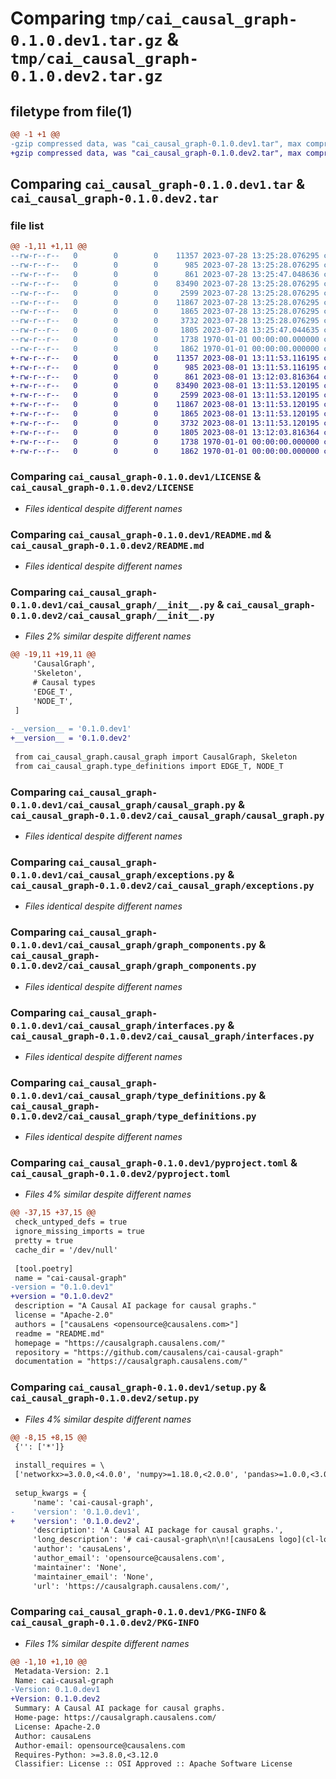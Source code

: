 # Comparing `tmp/cai_causal_graph-0.1.0.dev1.tar.gz` & `tmp/cai_causal_graph-0.1.0.dev2.tar.gz`

## filetype from file(1)

```diff
@@ -1 +1 @@
-gzip compressed data, was "cai_causal_graph-0.1.0.dev1.tar", max compression
+gzip compressed data, was "cai_causal_graph-0.1.0.dev2.tar", max compression
```

## Comparing `cai_causal_graph-0.1.0.dev1.tar` & `cai_causal_graph-0.1.0.dev2.tar`

### file list

```diff
@@ -1,11 +1,11 @@
--rw-r--r--   0        0        0    11357 2023-07-28 13:25:28.076295 cai_causal_graph-0.1.0.dev1/LICENSE
--rw-r--r--   0        0        0      985 2023-07-28 13:25:28.076295 cai_causal_graph-0.1.0.dev1/README.md
--rw-r--r--   0        0        0      861 2023-07-28 13:25:47.048636 cai_causal_graph-0.1.0.dev1/cai_causal_graph/__init__.py
--rw-r--r--   0        0        0    83490 2023-07-28 13:25:28.076295 cai_causal_graph-0.1.0.dev1/cai_causal_graph/causal_graph.py
--rw-r--r--   0        0        0     2599 2023-07-28 13:25:28.076295 cai_causal_graph-0.1.0.dev1/cai_causal_graph/exceptions.py
--rw-r--r--   0        0        0    11867 2023-07-28 13:25:28.076295 cai_causal_graph-0.1.0.dev1/cai_causal_graph/graph_components.py
--rw-r--r--   0        0        0     1865 2023-07-28 13:25:28.076295 cai_causal_graph-0.1.0.dev1/cai_causal_graph/interfaces.py
--rw-r--r--   0        0        0     3732 2023-07-28 13:25:28.076295 cai_causal_graph-0.1.0.dev1/cai_causal_graph/type_definitions.py
--rw-r--r--   0        0        0     1805 2023-07-28 13:25:47.044635 cai_causal_graph-0.1.0.dev1/pyproject.toml
--rw-r--r--   0        0        0     1738 1970-01-01 00:00:00.000000 cai_causal_graph-0.1.0.dev1/setup.py
--rw-r--r--   0        0        0     1862 1970-01-01 00:00:00.000000 cai_causal_graph-0.1.0.dev1/PKG-INFO
+-rw-r--r--   0        0        0    11357 2023-08-01 13:11:53.116195 cai_causal_graph-0.1.0.dev2/LICENSE
+-rw-r--r--   0        0        0      985 2023-08-01 13:11:53.116195 cai_causal_graph-0.1.0.dev2/README.md
+-rw-r--r--   0        0        0      861 2023-08-01 13:12:03.816364 cai_causal_graph-0.1.0.dev2/cai_causal_graph/__init__.py
+-rw-r--r--   0        0        0    83490 2023-08-01 13:11:53.120195 cai_causal_graph-0.1.0.dev2/cai_causal_graph/causal_graph.py
+-rw-r--r--   0        0        0     2599 2023-08-01 13:11:53.120195 cai_causal_graph-0.1.0.dev2/cai_causal_graph/exceptions.py
+-rw-r--r--   0        0        0    11867 2023-08-01 13:11:53.120195 cai_causal_graph-0.1.0.dev2/cai_causal_graph/graph_components.py
+-rw-r--r--   0        0        0     1865 2023-08-01 13:11:53.120195 cai_causal_graph-0.1.0.dev2/cai_causal_graph/interfaces.py
+-rw-r--r--   0        0        0     3732 2023-08-01 13:11:53.120195 cai_causal_graph-0.1.0.dev2/cai_causal_graph/type_definitions.py
+-rw-r--r--   0        0        0     1805 2023-08-01 13:12:03.816364 cai_causal_graph-0.1.0.dev2/pyproject.toml
+-rw-r--r--   0        0        0     1738 1970-01-01 00:00:00.000000 cai_causal_graph-0.1.0.dev2/setup.py
+-rw-r--r--   0        0        0     1862 1970-01-01 00:00:00.000000 cai_causal_graph-0.1.0.dev2/PKG-INFO
```

### Comparing `cai_causal_graph-0.1.0.dev1/LICENSE` & `cai_causal_graph-0.1.0.dev2/LICENSE`

 * *Files identical despite different names*

### Comparing `cai_causal_graph-0.1.0.dev1/README.md` & `cai_causal_graph-0.1.0.dev2/README.md`

 * *Files identical despite different names*

### Comparing `cai_causal_graph-0.1.0.dev1/cai_causal_graph/__init__.py` & `cai_causal_graph-0.1.0.dev2/cai_causal_graph/__init__.py`

 * *Files 2% similar despite different names*

```diff
@@ -19,11 +19,11 @@
     'CausalGraph',
     'Skeleton',
     # Causal types
     'EDGE_T',
     'NODE_T',
 ]
 
-__version__ = '0.1.0.dev1'
+__version__ = '0.1.0.dev2'
 
 from cai_causal_graph.causal_graph import CausalGraph, Skeleton
 from cai_causal_graph.type_definitions import EDGE_T, NODE_T
```

### Comparing `cai_causal_graph-0.1.0.dev1/cai_causal_graph/causal_graph.py` & `cai_causal_graph-0.1.0.dev2/cai_causal_graph/causal_graph.py`

 * *Files identical despite different names*

### Comparing `cai_causal_graph-0.1.0.dev1/cai_causal_graph/exceptions.py` & `cai_causal_graph-0.1.0.dev2/cai_causal_graph/exceptions.py`

 * *Files identical despite different names*

### Comparing `cai_causal_graph-0.1.0.dev1/cai_causal_graph/graph_components.py` & `cai_causal_graph-0.1.0.dev2/cai_causal_graph/graph_components.py`

 * *Files identical despite different names*

### Comparing `cai_causal_graph-0.1.0.dev1/cai_causal_graph/interfaces.py` & `cai_causal_graph-0.1.0.dev2/cai_causal_graph/interfaces.py`

 * *Files identical despite different names*

### Comparing `cai_causal_graph-0.1.0.dev1/cai_causal_graph/type_definitions.py` & `cai_causal_graph-0.1.0.dev2/cai_causal_graph/type_definitions.py`

 * *Files identical despite different names*

### Comparing `cai_causal_graph-0.1.0.dev1/pyproject.toml` & `cai_causal_graph-0.1.0.dev2/pyproject.toml`

 * *Files 4% similar despite different names*

```diff
@@ -37,15 +37,15 @@
 check_untyped_defs = true
 ignore_missing_imports = true
 pretty = true
 cache_dir = '/dev/null'
 
 [tool.poetry]
 name = "cai-causal-graph"
-version = "0.1.0.dev1"
+version = "0.1.0.dev2"
 description = "A Causal AI package for causal graphs."
 license = "Apache-2.0"
 authors = ["causaLens <opensource@causalens.com>"]
 readme = "README.md"
 homepage = "https://causalgraph.causalens.com/"
 repository = "https://github.com/causalens/cai-causal-graph"
 documentation = "https://causalgraph.causalens.com/"
```

### Comparing `cai_causal_graph-0.1.0.dev1/setup.py` & `cai_causal_graph-0.1.0.dev2/setup.py`

 * *Files 4% similar despite different names*

```diff
@@ -8,15 +8,15 @@
 {'': ['*']}
 
 install_requires = \
 ['networkx>=3.0.0,<4.0.0', 'numpy>=1.18.0,<2.0.0', 'pandas>=1.0.0,<3.0.0']
 
 setup_kwargs = {
     'name': 'cai-causal-graph',
-    'version': '0.1.0.dev1',
+    'version': '0.1.0.dev2',
     'description': 'A Causal AI package for causal graphs.',
     'long_description': '# cai-causal-graph\n\n![causaLens logo](cl-logo.png)\n\n## From causaLens, a Causal AI package for causal graphs\nDocumentation, including a quickstart and code reference docs, can be found [here](https://causalgraph.causalens.com/).\n\n[![PyPI version](https://badge.fury.io/py/cai-causal-graph.svg)](https://badge.fury.io/py/cai-causal-graph)\n[![LICENSE](https://img.shields.io/badge/License-Apache_2.0-blue.svg)](https://www.apache.org/licenses/LICENSE-2.0)\n\n![TEST](https://github.com/causalens/cai-causal-graph/workflows/MAIN-CHECKS/badge.svg?branch=main)\n![DEPENDENCIES](https://github.com/causalens/cai-causal-graph/workflows/DEPENDENCIES-CHECKS/badge.svg?branch=main) \n![RELEASE](https://github.com/causalens/cai-causal-graph/workflows/RELEASE/badge.svg) \n![POST-RELEASE](https://github.com/causalens/cai-causal-graph/workflows/POST-RELEASE/badge.svg?branch=main) \n![INTERROGATE](./docs/interrogate_badge.svg)\n\n> **Note**  \n> The current development cycle of this branch is `v0.0.x`.\n',
     'author': 'causaLens',
     'author_email': 'opensource@causalens.com',
     'maintainer': 'None',
     'maintainer_email': 'None',
     'url': 'https://causalgraph.causalens.com/',
```

### Comparing `cai_causal_graph-0.1.0.dev1/PKG-INFO` & `cai_causal_graph-0.1.0.dev2/PKG-INFO`

 * *Files 1% similar despite different names*

```diff
@@ -1,10 +1,10 @@
 Metadata-Version: 2.1
 Name: cai-causal-graph
-Version: 0.1.0.dev1
+Version: 0.1.0.dev2
 Summary: A Causal AI package for causal graphs.
 Home-page: https://causalgraph.causalens.com/
 License: Apache-2.0
 Author: causaLens
 Author-email: opensource@causalens.com
 Requires-Python: >=3.8.0,<3.12.0
 Classifier: License :: OSI Approved :: Apache Software License
```

